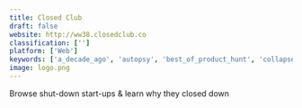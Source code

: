 ```yaml
---
title: Closed Club
draft: false 
website: http://ww38.closedclub.co
classification: ['']
platform: ['Web']
keywords: ['a_decade_ago', 'autopsy', 'best_of_product_hunt', 'collapsed', 'competitors.site', 'great_apps_timeline', 'how_not_to_launch', 'laws_of_ux', 'product_haunt', 'product_timelines', 'rejected.us', 'shots', 'startup_cemetery', 'startup_failures', 'startup_graveyard', 'startup_timelines', 'the_google_cemetery', 'ux_starter_pack', 'ux_timeline', 'yc_rejects']
image: logo.png
---
```

Browse shut-down start-ups & learn why they closed down